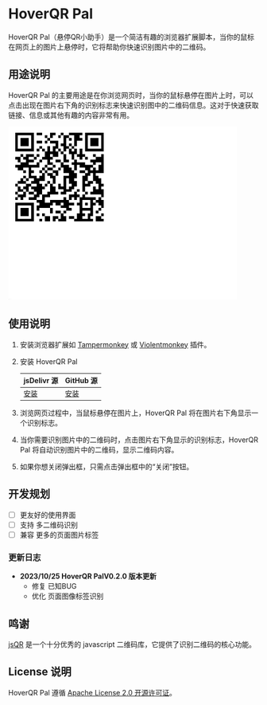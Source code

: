 # HoverQR Pal

HoverQR Pal（悬停QR小助手）是一个简洁有趣的浏览器扩展脚本，当你的鼠标在网页上的图片上悬停时，它将帮助你快速识别图片中的二维码。

## 用途说明

HoverQR Pal 的主要用途是在你浏览网页时，当你的鼠标悬停在图片上时，可以点击出现在图片右下角的识别标志来快速识别图中的二维码信息。这对于快速获取链接、信息或其他有趣的内容非常有用。

![show](/images/show.gif)

## 使用说明

1. 安装浏览器扩展如  [Tampermonkey](https://tampermonkey.net/) 或 [Violentmonkey](https://violentmonkey.github.io/) 插件。

2. 安装 HoverQR Pal

    | jsDelivr 源 | GitHub 源                                                                       |
    | ---------- | ------------------------------------------------------------------------------ |
    | [安装](https://cdn.jsdelivr.net/gh/aoguai/HoverQR_Pal@master-cdn/dict/HoverQR_Pal.user.js)     | [安装](https://raw.githubusercontent.com/aoguai/HoverQR_Pal/main/dict/HoverQR_Pal.user.js) |

3. 浏览网页过程中，当鼠标悬停在图片上，HoverQR Pal 将在图片右下角显示一个识别标志。

4. 当你需要识别图片中的二维码时，点击图片右下角显示的识别标志，HoverQR Pal 将自动识别图片中的二维码，显示二维码内容。

5. 如果你想关闭弹出框，只需点击弹出框中的“关闭”按钮。

## 开发规划

- [ ] 更友好的使用界面
- [ ] 支持 多二维码识别
- [ ] 兼容 更多的页面图片标签

### 更新日志

- **2023/10/25 HoverQR PalV0.2.0 版本更新**
  - 修复 已知BUG
  - 优化 页面图像标签识别

## 鸣谢

[jsQR](https://github.com/cozmo/jsQR) 是一个十分优秀的 javascript 二维码库，它提供了识别二维码的核心功能。

## License 说明

HoverQR Pal 遵循 [Apache License 2.0 开源许可证](LICENSE)。
